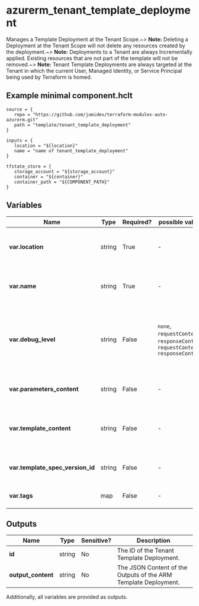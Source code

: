 # azurerm_tenant_template_deployment

Manages a Template Deployment at the Tenant Scope.~> **Note:** Deleting a Deployment at the Tenant Scope will not delete any resources created by the deployment.~> **Note:** Deployments to a Tenant are always Incrementally applied. Existing resources that are not part of the template will not be removed.~> **Note:** Tenant Template Deployments are always targeted at the Tenant in which the current User, Managed Identity, or Service Principal being used by Terraform is homed.

## Example minimal component.hclt

```hcl
source = {
   repo = "https://github.com/jumidev/terraform-modules-auto-azurerm.git" 
   path = "template/tenant_template_deployment" 
}

inputs = {
   location = "${location}" 
   name = "name of tenant_template_deployment" 
}

tfstate_store = {
   storage_account = "${storage_account}" 
   container = "${container}" 
   container_path = "${COMPONENT_PATH}" 
}

```

## Variables

| Name | Type | Required? |  possible values |  Description |
| ---- | ---- | --------- |  ----------- | ----------- |
| **var.location** | string | True | -  |  The Azure Region where the Template should exist. Changing this forces a new Template to be created. | 
| **var.name** | string | True | -  |  The name which should be used for this Template. Changing this forces a new Template to be created. | 
| **var.debug_level** | string | False | `none`, `requestContent`, `responseContent`, `requestContent, responseContent`  |  The Debug Level which should be used for this Resource Group Template Deployment. Possible values are `none`, `requestContent`, `responseContent` and `requestContent, responseContent`. | 
| **var.parameters_content** | string | False | -  |  The contents of the ARM Template parameters file - containing a JSON list of parameters. | 
| **var.template_content** | string | False | -  |  The contents of the ARM Template which should be deployed into this Resource Group. Cannot be specified with `template_spec_version_id`. | 
| **var.template_spec_version_id** | string | False | -  |  The ID of the Template Spec Version to deploy. Cannot be specified with `template_content`. | 
| **var.tags** | map | False | -  |  A mapping of tags which should be assigned to the Template. | 



## Outputs

| Name | Type | Sensitive? | Description |
| ---- | ---- | --------- | --------- |
| **id** | string | No  | The ID of the Tenant Template Deployment. | 
| **output_content** | string | No  | The JSON Content of the Outputs of the ARM Template Deployment. | 

Additionally, all variables are provided as outputs.
